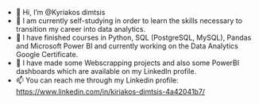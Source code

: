 - 👋 Hi, I’m @Kyriakos dimtsis
- 👀 I am currently self-studying in order to learn the skills necessary to transition my career into data analytics. 
- 🌱 I have finished courses in Python, SQL (PostgreSQL, MySQL), Pandas and Microsoft Power BI and currently working on the Data Analytics Google Certificate. 
- 💞️ I have made some Webscrapping projects and also some PowerBI dashboards which are available on my LinkedIn profile. 
- 📫 You can reach me through my Linkedin profile: https://www.linkedin.com/in/kiriakos-dimtsis-4a42041b7/

<!---
Kdimtsis/Kdimtsis is a ✨ special ✨ repository because its `README.md` (this file) appears on your GitHub profile.
You can click the Preview link to take a look at your changes.
--->
